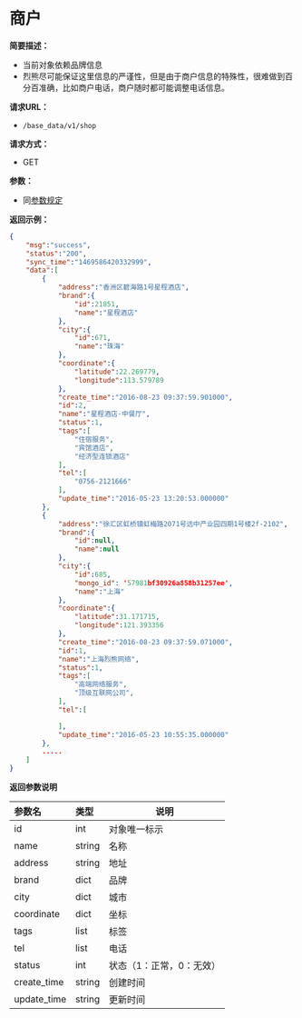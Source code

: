 # 商户

**简要描述：**

- 当前对象依赖品牌信息
- 烈熊尽可能保证这里信息的严谨性，但是由于商户信息的特殊性，很难做到百分百准确，比如商户电话，商户随时都可能调整电话信息。

**请求URL：**
- `/base_data/v1/shop`

**请求方式：**
- GET

**参数：**
- 同[参数规定](http://doc.liexiong.cc/#/%E6%8E%A5%E5%8F%A3%E8%A7%84%E5%88%99/%E5%8F%82%E6%95%B0%E8%A7%84%E5%AE%9A)

**返回示例：**

```json
{
    "msg":"success",
    "status":"200",
    "sync_time":"1469586420332999",
    "data":[
        {
            "address":"香洲区碧海路1号星程酒店",
            "brand":{
                "id":21851,
                "name":"星程酒店"
            },
            "city":{
                "id":671,
                "name":"珠海"
            },
            "coordinate":{
                "latitude":22.269779,
                "longitude":113.579789
            },
            "create_time":"2016-08-23 09:37:59.901000",
            "id":2,
            "name":"星程酒店-中餐厅",
            "status":1,
            "tags":[
                "住宿服务",
                "宾馆酒店",
                "经济型连锁酒店"
            ],
            "tel":[
                "0756-2121666"
            ],
            "update_time":"2016-05-23 13:20:53.000000"
        },
        {
            "address":"徐汇区虹桥镇虹梅路2071号远中产业园四期1号楼2f-2102",
            "brand":{
                "id":null,
                "name":null
            },
            "city":{
                "id":685,
				"mongo_id": '57981bf30926a858b31257ee',
                "name":"上海"
            },
            "coordinate":{
                "latitude":31.171715,
                "longitude":121.393356
            },
            "create_time":"2016-08-23 09:37:59.071000",
            "id":1,
            "name":"上海烈熊网络",
            "status":1,
            "tags":[
                "高端网络服务",
                "顶级互联网公司",
            ],
            "tel":[

            ],
            "update_time":"2016-05-23 10:55:35.000000"
        },
        .....
    ]
}
```

 **返回参数说明** 

|参数名|类型|说明|
|:-----  |:-----|-----                           |
|id |int   |对象唯一标示  |
|name |string   |名称  |
|address|string|地址|
|brand |dict   |品牌  |
|city |dict   |城市  |
|coordinate|dict|坐标|
|tags| list|标签|
|tel|list|电话|
|status|int|状态（1：正常，0：无效）|
|create_time|string|创建时间|
|update_time|string|更新时间|
